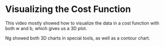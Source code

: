 # Visualizing the Cost Function

This video mostly showed how to visualize the data in a cost function with both w and b, which gives us a 3D plot.

Ng showed both 3D charts in special tools, as well as a contour chart.

